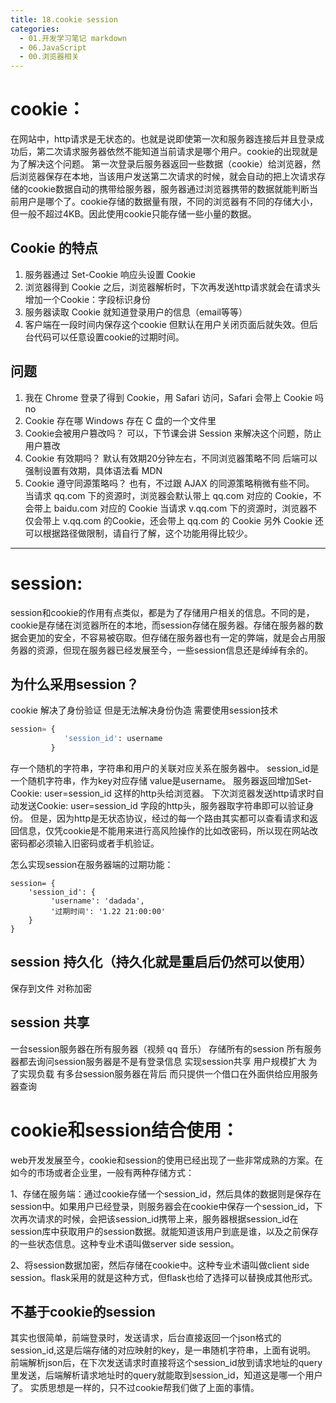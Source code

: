 ```yaml
---
title: 18.cookie session
categories:
  - 01.开发学习笔记 markdown
  - 06.JavaScript
  - 00.浏览器相关
---
```


# cookie：
在网站中，http请求是无状态的。也就是说即使第一次和服务器连接后并且登录成功后，第二次请求服务器依然不能知道当前请求是哪个用户。cookie的出现就是为了解决这个问题。
第一次登录后服务器返回一些数据（cookie）给浏览器，然后浏览器保存在本地，当该用户发送第二次请求的时候，就会自动的把上次请求存储的cookie数据自动的携带给服务器，服务器通过浏览器携带的数据就能判断当前用户是哪个了。cookie存储的数据量有限，不同的浏览器有不同的存储大小，但一般不超过4KB。因此使用cookie只能存储一些小量的数据。

## Cookie 的特点
1. 服务器通过 Set-Cookie 响应头设置 Cookie
2. 浏览器得到 Cookie 之后，浏览器解析时，下次再发送http请求就会在请求头增加一个Cookie：字段标识身份
3. 服务器读取 Cookie 就知道登录用户的信息（email等等）
4. 客户端在一段时间内保存这个cookie 但默认在用户关闭页面后就失效。但后台代码可以任意设置cookie的过期时间。

## 问题
1.	我在 Chrome 登录了得到 Cookie，用 Safari 访问，Safari 会带上 Cookie 吗
no
2.	Cookie 存在哪
Windows 存在 C 盘的一个文件里
3.	Cookie会被用户篡改吗？
可以，下节课会讲 Session 来解决这个问题，防止用户篡改
4.	Cookie 有效期吗？
默认有效期20分钟左右，不同浏览器策略不同
后端可以强制设置有效期，具体语法看 MDN
5.	Cookie 遵守同源策略吗？
也有，不过跟 AJAX 的同源策略稍微有些不同。
当请求 qq.com 下的资源时，浏览器会默认带上 qq.com 对应的 Cookie，不会带上 baidu.com 对应的 Cookie
当请求 v.qq.com 下的资源时，浏览器不仅会带上 v.qq.com 的Cookie，还会带上 qq.com 的 Cookie
另外 Cookie 还可以根据路径做限制，请自行了解，这个功能用得比较少。

-------

# session:
session和cookie的作用有点类似，都是为了存储用户相关的信息。不同的是，cookie是存储在浏览器所在的本地，而session存储在服务器。存储在服务器的数据会更加的安全，不容易被窃取。但存储在服务器也有一定的弊端，就是会占用服务器的资源，但现在服务器已经发展至今，一些session信息还是绰绰有余的。

## 为什么采用session？
cookie 解决了身份验证 但是无法解决身份伪造 需要使用session技术
``` python
session= {
            'session_id': username
         }
```
存一个随机的字符串，字符串和用户的关联对应关系在服务器中。
session_id是一个随机字符串，作为key对应存储 value是username。
服务器返回增加Set-Cookie: user=session_id 这样的http头给浏览器。
下次浏览器发送http请求时自动发送Cookie: user=session_id 字段的http头，服务器取字符串即可以验证身份。
但是，因为http是无状态协议，经过的每一个路由其实都可以查看请求和返回信息，仅凭cookie是不能用来进行高风险操作的比如改密码，所以现在网站改密码都必须输入旧密码或者手机验证。

怎么实现session在服务器端的过期功能：

```
session= {
    'session_id': {
         'username': 'dadada',
         '过期时间': '1.22 21:00:00'
    }
}
```

## session 持久化（持久化就是重启后仍然可以使用）
保存到文件
对称加密

## session 共享
一台session服务器在所有服务器（视频 qq 音乐） 存储所有的session 所有服务器都去询问session服务器是不是有登录信息 实现session共享 用户规模扩大 为了实现负载 有多台session服务器在背后 而只提供一个借口在外面供给应用服务器查询

# cookie和session结合使用：
web开发发展至今，cookie和session的使用已经出现了一些非常成熟的方案。在如今的市场或者企业里，一般有两种存储方式：

1、存储在服务端：通过cookie存储一个session_id，然后具体的数据则是保存在session中。如果用户已经登录，则服务器会在cookie中保存一个session_id，下次再次请求的时候，会把该session_id携带上来，服务器根据session_id在session库中获取用户的session数据。就能知道该用户到底是谁，以及之前保存的一些状态信息。这种专业术语叫做server side session。

2、将session数据加密，然后存储在cookie中。这种专业术语叫做client side session。flask采用的就是这种方式，但flask也给了选择可以替换成其他形式。


## 不基于cookie的session
其实也很简单，前端登录时，发送请求，后台直接返回一个json格式的session_id,这是后端存储的对应映射的key，是一串随机字符串，上面有说明。
前端解析json后，在下次发送请求时直接将这个session_id放到请求地址的query里发送，后端解析请求地址时的query就能取到session_id，知道这是哪一个用户了。
实质思想是一样的，只不过cookie帮我们做了上面的事情。